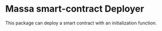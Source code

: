 # Massa smart-contract Deployer

This package can deploy a smart contract with an initialization function.
